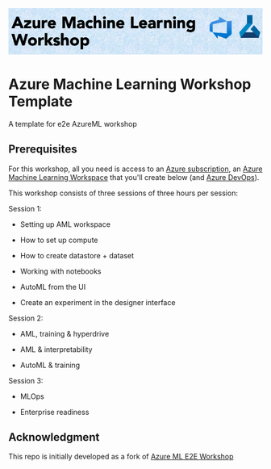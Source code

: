
![Azure Machine Learning Workshop Template](./Data/images/amlwstemp.png)

# Azure Machine Learning Workshop Template 
A template for e2e AzureML workshop 

## Prerequisites

For this workshop, all you need is access to an [Azure subscription](https://azure.microsoft.com/en-us/free/), an [Azure Machine Learning Workspace](https://docs.microsoft.com/en-us/azure/machine-learning/how-to-manage-workspace) that you'll create below (and [Azure DevOps](https://azure.microsoft.com/en-us/services/devops/)).


This workshop consists of three sessions of three hours per session:

Session 1:

- Setting up AML workspace

- How to set up compute

- How to create datastore + dataset

- Working with notebooks

- AutoML from the UI

- Create an experiment in the designer interface

Session 2:

- AML, training & hyperdrive

- AML & interpretability

- AutoML & training

Session 3:

- MLOps

- Enterprise readiness

## Acknowledgment
This repo is initially developed as a fork of [Azure ML E2E Workshop](https://github.com/danielsc/azureml-workshop-2019) 
